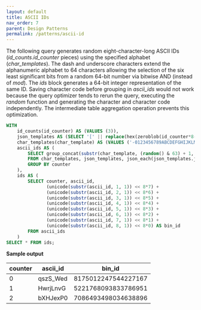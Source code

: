 ```yaml
---
layout: default
title: ASCII IDs
nav_order: 7
parent: Design Patterns
permalink: /patterns/ascii-id
---
```


The following query generates random eight-character-long ASCII IDs (*id_counts*.*id_counter* pieces) using the specified alphabet (*char_templates*). The dash and underscore characters extend the alphanumeric alphabet to 64 characters allowing the selection of the six least significant bits from a random 64-bit number via bitwise AND (instead of *mod*). The *ids* block generates a 64-bit integer representation of the same ID. Saving character code before grouping in *ascii_ids* would not work because the query optimizer tends to rerun the query, executing the *random* function and generating the character and character code independently. The intermediate table aggregation operation prevents this optimization.

~~~sql
WITH
    id_counts(id_counter) AS (VALUES (3)),
    json_templates AS (SELECT '[' || replace(hex(zeroblob(id_counter*8-1)), '00', '0,') || '0]' AS json_template FROM id_counts),
    char_templates(char_template) AS (VALUES ('-0123456789ABCDEFGHIJKLMNOPQRSTUVWXYZabcdefghijklmnopqrstuvwxyz_')),
    ascii_ids AS (
        SELECT group_concat(substr(char_template, (random() & 63) + 1, 1), '') AS ascii_id, "key"/8 AS counter
        FROM char_templates, json_templates, json_each(json_templates.json_template) AS terms
        GROUP BY counter
    ),
    ids AS (
        SELECT counter, ascii_id,
               (unicode(substr(ascii_id, 1, 1)) << 8*7) +
               (unicode(substr(ascii_id, 2, 1)) << 8*6) +
               (unicode(substr(ascii_id, 3, 1)) << 8*5) +
               (unicode(substr(ascii_id, 4, 1)) << 8*4) +
               (unicode(substr(ascii_id, 5, 1)) << 8*3) +
               (unicode(substr(ascii_id, 6, 1)) << 8*2) +
               (unicode(substr(ascii_id, 7, 1)) << 8*1) +
               (unicode(substr(ascii_id, 8, 1)) << 8*0) AS bin_id
        FROM ascii_ids
    )
SELECT * FROM ids;
~~~

**Sample output**

| counter | ascii_id | bin_id              |
|---------|----------|---------------------|
| 0       | qszS_Wed | 8175012247544227167 |
| 1       | HwrjLnvG | 5221768093833786951 |
| 2       | bXHJexP0 | 7086493498034638896 |
